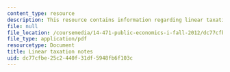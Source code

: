 ```yaml
---
content_type: resource
description: This resource contains information regarding linear taxation notes.
file: null
file_location: /coursemedia/14-471-public-economics-i-fall-2012/dc77cfbe25c2440f31df5948fb6f103c_MIT14_471F12_linear_tax.pdf
file_type: application/pdf
resourcetype: Document
title: Linear taxation notes
uid: dc77cfbe-25c2-440f-31df-5948fb6f103c
---
```

